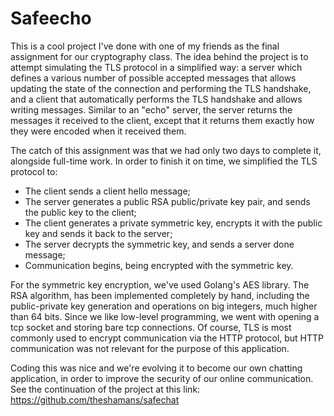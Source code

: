 # Safeecho

This is a cool project I've done with one of my friends as the final assignment for our cryptography class. The idea behind the project is to attempt simulating the TLS protocol in a simplified way: a server which defines a various number of possible accepted messages that allows updating the state of the connection and performing the TLS handshake, and a client that automatically performs the TLS handshake and allows writing messages. Similar to an "echo" server, the server returns the messages it received to the client, except that it returns them exactly how they were encoded when it received them.

The catch of this assignment was that we had only two days to complete it, alongside full-time work. In order to finish it on time, we simplified the TLS protocol to:

- The client sends a client hello message;
- The server generates a public RSA public/private key pair, and sends the public key to the client;
- The client generates a private symmetric key, encrypts it with the public key and sends it back to the server;
- The server decrypts the symmetric key, and sends a server done message;
- Communication begins, being encrypted with the symmetric key.

For the symmetric key encryption, we've used Golang's AES library. The RSA algorithm, has been implemented completely by hand, including the public-private key generation and operations on big integers, much higher than 64 bits. Since we like low-level programming, we went with opening a tcp socket and storing bare tcp connections. Of course, TLS is most commonly used to encrypt communication via the HTTP protocol, but HTTP communication was not relevant for the purpose of this application.

Coding this was nice and we're evolving it to become our own chatting application, in order to improve the security of our online communication. See the continuation of the project at this link: https://github.com/theshamans/safechat